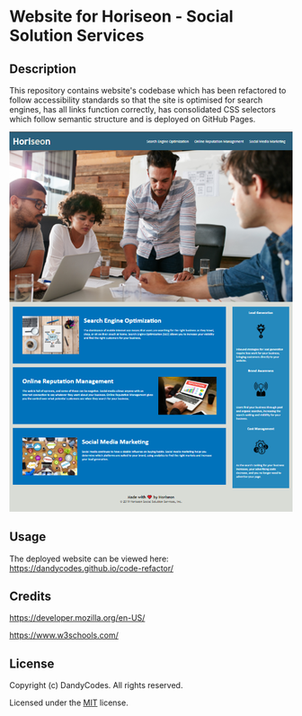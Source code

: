 # Website for Horiseon - Social Solution Services
## Description
This repository contains website's codebase which has been refactored to follow accessibility standards so that the site is optimised for search engines, has all links function correctly, has consolidated CSS selectors which follow semantic structure and is deployed on GitHub Pages.

![a screenshot of the deployed website](/assets/images/screenshot.png)
## Usage
The deployed website can be viewed here: https://dandycodes.github.io/code-refactor/
## Credits
https://developer.mozilla.org/en-US/

https://www.w3schools.com/
## License
Copyright (c) DandyCodes. All rights reserved.

Licensed under the [MIT](LICENSE.txt) license.
